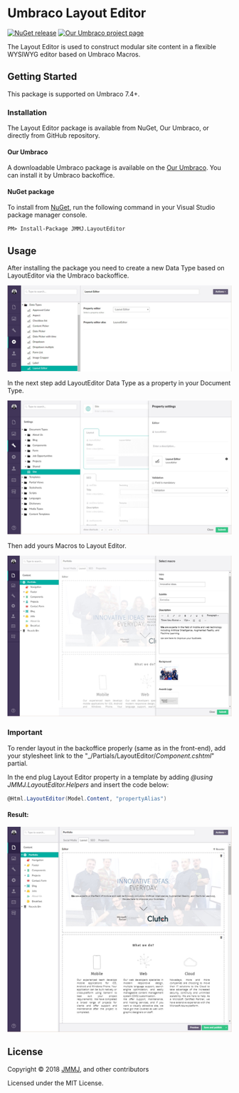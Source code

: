 # Umbraco Layout Editor

[![NuGet release](https://img.shields.io/nuget/v/JMMJ.LayoutEditor.svg)](https://www.nuget.org/packages/JMMJ.LayoutEditor)
[![Our Umbraco project page](https://img.shields.io/badge/our-umbraco-orange.svg)](https://our.umbraco.org/projects/website-utilities/layout-editor/)

The Layout Editor is used to construct modular site content in a flexible WYSIWYG editor based on Umbraco Macros.

## Getting Started

This package is supported on Umbraco 7.4+.

### Installation

The Layout Editor package is available from NuGet, Our Umbraco, or directly from GitHub repository.

#### Our Umbraco

A downloadable Umbraco package is available on the [Our Umbraco](https://our.umbraco.org/projects/website-utilities/layout-editor/). You can install it by Umbraco backoffice.

#### NuGet package

To install from [NuGet](https://www.nuget.org/packages/JMMJ.LayoutEditor/), run the following command in your Visual Studio package manager console.

    PM> Install-Package JMMJ.LayoutEditor

## Usage

[DataType]: https://raw.githubusercontent.com/JMMJsoftware/LayoutEditor/master/Docs/img/data-type.jpg "Data Type"
[DocType]: https://raw.githubusercontent.com/JMMJsoftware/LayoutEditor/master/Docs/img/document-type.jpg "Document Type"
[MacroDialog]: https://raw.githubusercontent.com/JMMJsoftware/LayoutEditor/master/Docs/img/macro-dialog.jpg "Macro Dialog"
[PropertyEditor]: https://raw.githubusercontent.com/JMMJsoftware/LayoutEditor/master/Docs/img/property-editor.jpg "Property Editor"

After installing the package you need to create a new Data Type based on LayoutEditor via the Umbraco backoffice.

![Data Type][DataType]

In the next step add LayoutEditor Data Type as a property in your Document Type.

![Document Type][DocType]

Then add yours Macros to Layout Editor.

![Macro Dialog][MacroDialog]

### Important

To render layout in the backoffice properly (same as in the front-end), add your stylesheet link to the "_/Partials/LayoutEditor/_Component.cshtml_" partial.

In the end plug Layout Editor property in a template by adding _@using JMMJ.LayoutEditor.Helpers_ and insert the code below:

```c#
@Html.LayoutEditor(Model.Content, "propertyAlias")
```

#### Result:
![Property Editor][PropertyEditor]

## License

Copyright &copy; 2018 [JMMJ](http://jmmj.software/), and other contributors

Licensed under the MIT License.
